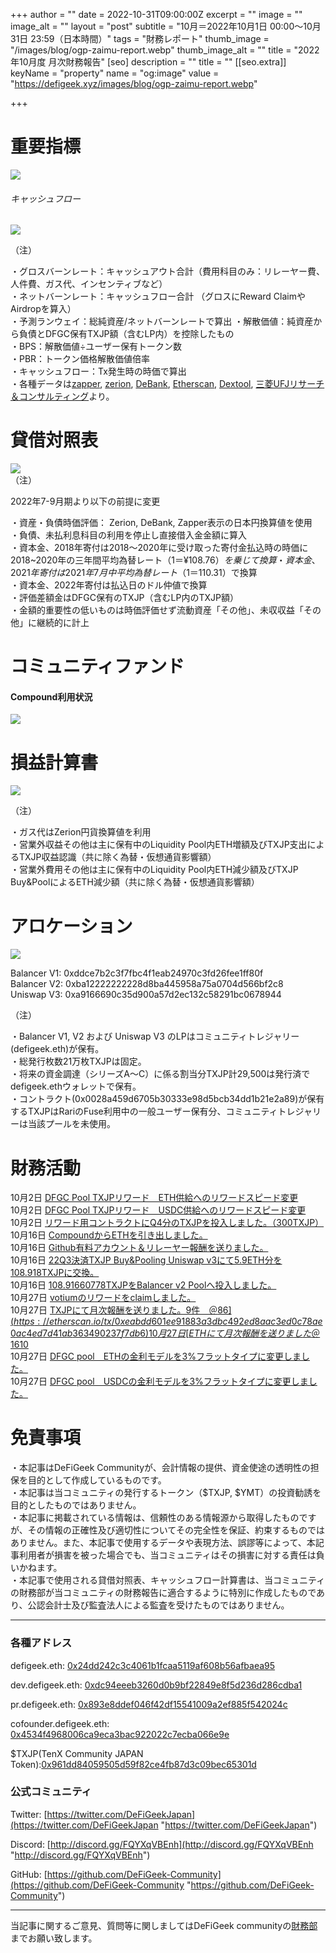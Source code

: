+++
author = ""
date = 2022-10-31T09:00:00Z
excerpt = ""
image = ""
image_alt = ""
layout = "post"
subtitle = "10月＝2022年10月1日 00:00～10月31日 23:59（日本時間）"
tags = "財務レポート"
thumb_image = "/images/blog/ogp-zaimu-report.webp"
thumb_image_alt = ""
title = "2022年10月度 月次財務報告"
[seo]
description = ""
title = ""
[[seo.extra]]
keyName = "property"
name = "og:image"
value = "https://defigeek.xyz/images/blog/ogp-zaimu-report.webp"

+++
# 重要指標

![](/images/blog/22101.PNG)

###### キャッシュフロー

![](/images/blog/22103.PNG)

（注）

・グロスバーンレート：キャッシュアウト合計（費用科目のみ：リレーヤー費、人件費、ガス代、インセンティブなど）  
・ネットバーンレート：キャッシュフロー合計 （グロスにReward ClaimやAirdropを算入）  
・予測ランウェイ：総純資産/ネットバーンレートで算出 ・解散価値：純資産から負債とDFGC保有TXJP額（含むLP内）を控除したもの  
・BPS：解散価値÷ユーザー保有トークン数  
・PBR：トークン価格解散価値倍率  
・キャッシュフロー：Tx発生時の時価で算出  
・各種データは[zapper](https://t.co/lzLYnn8VGj?amp=1), [zerion](https://app.zerion.io/), [DeBank](https://debank.com/), [Etherscan](https://etherscan.io/), [Dextool](https://www.dextools.io/app/ether/pair-explorer/0xa9166690c35d900a57d2ec132c58291bc0678944), [三菱UFJリサーチ＆コンサルティング](http://www.murc-kawasesouba.jp/fx/lastmonth.php)より。

# 

# 貸借対照表

![](/images/blog/22104.PNG)  
（注）

2022年7-9月期より以下の前提に変更

・資産・負債時価評価： Zerion, DeBank, Zapper表示の日本円換算値を使用  
・負債、未払利息科目の利用を停止し直接借入金金額に算入  
・資本金、2018年寄付は2018～2020年に受け取った寄付金払込時の時価に2018\~2020年の三年間平均為替レート（$1＝¥108.76）を乗じて換算  
・資本金、2021年寄付は2021年7月中平均為替レート（$1＝110.31）で換算  
・資本金、2022年寄付は払込日のドル仲値で換算  
・評価差額金はDFGC保有のTXJP（含むLP内のTXJP額）  
・金額的重要性の低いものは時価評価せず流動資産「その他」、未収収益「その他」に継続的に計上

# 

# コミュニティファンド

#### **Compound利用状況**

![](/images/blog/22102.PNG)

# 

# 損益計算書

![](/images/blog/22105-1.PNG)

（注）

・ガス代はZerion円貨換算値を利用  
・営業外収益その他は主に保有中のLiquidity Pool内ETH増額及びTXJP支出によるTXJP収益認識（共に除く為替・仮想通貨影響額）  
・営業外費用その他は主に保有中のLiquidity Pool内ETH減少額及びTXJP Buy&PoolによるETH減少額（共に除く為替・仮想通貨影響額）

# 

# アロケーション

![](/images/blog/22106.PNG)

Balancer V1: 0xddce7b2c3f7fbc4f1eab24970c3fd26fee1ff80f  
Balancer V2: 0xba12222222228d8ba445958a75a0704d566bf2c8  
Uniswap V3: 0xa9166690c35d900a57d2ec132c58291bc0678944

（注）

・Balancer V1, V2 および Uniswap V3 のLPはコミュニティトレジャリー (defigeek.eth)が保有。  
・総発行枚数21万枚TXJPは固定。  
・将来の資金調達（シリーズA～C）に係る割当分TXJP計29,500は発行済でdefigeek.ethウォレットで保有。  
・コントラクト(0x0028a459d6705b30333e98d5bcb34dd1b21e2a89)が保有するTXJPはRariのFuse利用中の一般ユーザー保有分、コミュニティトレジャリーは当該プールを未使用。

# 

# 財務活動

10月2日	[DFGC Pool TXJPリワード　ETH供給へのリワードスピード変更](https://etherscan.io/tx/0x6cd34fd146df8e305e79d40a98c742ca5848ce172c18ccf2df541d14ca9ade4d)  
10月2日	[DFGC Pool TXJPリワード　USDC供給へのリワードスピード変更](https://etherscan.io/tx/0x571ad46eb9632f5c823ea604f1dadeeac5c5fc42a0a68a8ce7ff70188b32300a)  
10月2日	[リワード用コントラクトにQ4分のTXJPを投入しました。（300TXJP）](https://etherscan.io/tx/0xad91894d819e92bd7f4ad30e6c6c0ce2c6bd6d2b1a74e8173437539a670e4e32)  
10月16日	[CompoundからETHを引き出しました。](https://etherscan.io/tx/0xe1169f4f67c8cecff9482980c9a76ae20f198cb2cf53f22c88f2234eb1ab5c7b)  
10月16日	[Github有料アカウント＆リレーヤー報酬を送りました。](https://etherscan.io/tx/0x4684915ac1ec8ffa5842289daee3a37386fa5c2e62faebb621b050057941660c)  
10月16日	[22Q3決済TXJP Buy&Pooling Uniswap v3にて5.9ETH分を108.918TXJPに交換。](https://etherscan.io/tx/0x3192d6620e4c2cddb99ee5060a8790783d0bcbec1bae96018c5ecec0e94b756e)  
10月16日	[108.91660778TXJPをBalancer v2 Poolへ投入しました。](https://etherscan.io/tx/0xbebe207d45ed8c0e37c2630a54276e7d817128a52f1cd493bd4499b39b57f2bf)  
10月27日	[votiumのリワードをclaimしました。](https://etherscan.io/tx/0x248d5e3957a816a67c357de8626202cd4563365ce619a0360c7b051d29a28672)  
10月27日	[TXJPにて月次報酬を送りました。9件　＠$86](https://etherscan.io/tx/0xeabdd601ee91883a3dbc492ed8aac3ed0c78ae0ac4ed7d41ab363490237f7db6)  
10月27日	[ETHにて月次報酬を送りました　＠$1610 ](https://etherscan.io/tx/0xefff586089765f9686aae7710181b414b4c6eccaf6a635d5f5dcd33e1c551ceb)  
10月27日	[DFGC pool　ETHの金利モデルを3%フラットタイプに変更しました。](https://etherscan.io/tx/0x624db3f54bccd85fff82c4fb2d5fbec1ecfabd3b2618437f5e9f7f5b6086e9f7)  
10月27日	[DFGC pool　USDCの金利モデルを3%フラットタイプに変更しました。](https://etherscan.io/tx/0xb151420a823e84f374c3690a42047f37d3d26307093790ade09d823526659c3d)

# 

# 免責事項

・本記事はDeFiGeek Communityが、会計情報の提供、資金使途の透明性の担保を目的として作成しているものです。  
・本記事は当コミュニティの発行するトークン（$TXJP, $YMT）の投資勧誘を目的としたものではありません。  
・本記事に掲載されている情報は、信頼性のある情報源から取得したものですが、その情報の正確性及び適切性についてその完全性を保証、約束するものではありません。また、本記事で使用するデータや表現方法、誤謬等によって、本記事利用者が損害を被った場合でも、当コミュニティはその損害に対する責任は負いかねます。  
・本記事で使用される貸借対照表、キャッシュフロー計算書は、当コミュニティの財務部が当コミュニティの財務報告に適合するように特別に作成したものであり、公認会計士及び監査法人による監査を受けたものではありません。

***

### 各種アドレス

defigeek.eth: [0x24dd242c3c4061b1fcaa5119af608b56afbaea95](https://etherscan.io/address/0x24dd242c3c4061b1fcaa5119af608b56afbaea95)

dev.defigeek.eth: [0xdc94eeeb3260d0b9bf22849e8f5d236d286cdba1](https://etherscan.io/address/0xdc94eeeb3260d0b9bf22849e8f5d236d286cdba1)

pr.defigeek.eth: [0x893e8ddef046f42df15541009a2ef885f542024c](https://etherscan.io/address/0x893e8ddef046f42df15541009a2ef885f542024c)

cofounder.defigeek.eth: [0x4534f4968006ca9eca3bac922022c7ecba066e9e](https://etherscan.io/address/0x4534f4968006ca9eca3bac922022c7ecba066e9e)

$TXJP(TenX Community JAPAN Token):[0x961dd84059505d59f82ce4fb87d3c09bec65301d](https://etherscan.io/token/0x961dd84059505d59f82ce4fb87d3c09bec65301d)

### 公式コミュニティ

Twitter: [https://twitter.com/DeFiGeekJapan](https://twitter.com/DeFiGeekJapan "https://twitter.com/DeFiGeekJapan")

Discord: [http://discord.gg/FQYXqVBEnh](http://discord.gg/FQYXqVBEnh "http://discord.gg/FQYXqVBEnh")

GitHub: [https://github.com/DeFiGeek-Community](https://github.com/DeFiGeek-Community "https://github.com/DeFiGeek-Community")

***

当記事に関するご意見、質問等に関しましてはDeFiGeek communityの[財務部](https://discord.gg/CkM2cyTz8N)までお願い致します。